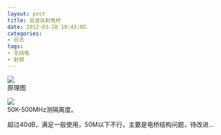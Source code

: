 ```yaml
---
layout: post
title: 驻波反射电桥
date: 2012-03-28 10:43:05
categories:
- 日志
tags:
- 无线电
- 射频
---
```

 

![](http://i1328.photobucket.com/albums/w532/xwlogic/552591_zpsaf69e4bc.jpg)    
原理图

![](http://i1328.photobucket.com/albums/w532/xwlogic/552720_zpsf8603d73.png)    
50K-500MHz测隔离度。

超过40dB，满足一般使用，50M以下不行，主要是电桥结构问题，待改进...
